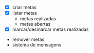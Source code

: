 - [x] criar metas
- [x] listar metas
    - metas realizadas
    - metas abertas
- [x] marcar/desmarcar metas realizadas
- remover metas
- sistema de mensagens
